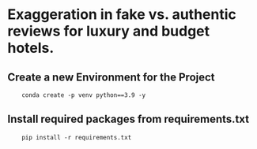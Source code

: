 # Exaggeration in fake vs. authentic reviews for luxury and budget hotels.


## Create a new Environment for the Project
```
    conda create -p venv python==3.9 -y

```
## Install required packages from requirements.txt

```
    pip install -r requirements.txt
```
